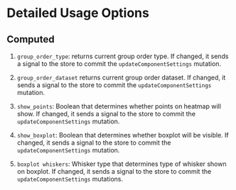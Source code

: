 # Detailed Usage Options

## Computed
1. `group_order_type`: returns current group order type. If changed, it sends a signal to the store to commit the `updateComponentSettings` mutation.
2. `group_order_dataset` returns current group order dataset. If changed, it sends a signal to the store to commit the `updateComponentSettings` mutation.
3. `show_points`: Boolean that determines whether points on heatmap will show. If changed, it sends a signal to the store to commit the `updateComponentSettings` mutation.

4. `show_boxplot`: Boolean that determines whether boxplot will be visible. If changed, it sends a signal to the store to commit the `updateComponentSettings` mutation.

5. `boxplot whiskers`: Whisker type that determines type of whisker shown on boxplot. If changed, it sends a signal to the store to commit the `updateComponentSettings` mutations.